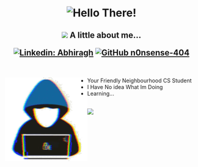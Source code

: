 <h1 align="center"><picture><img align="center" src="https://media0.giphy.com/media/Nx0rz3jtxtEre/giphy.gif?cid=ecf05e47mrtj4n9r9kn41wl4k0jjvqyw4srltpmqb6valcjw&ep=v1_gifs_search&rid=giphy.gif&ct=g" alt="Hello There!"></picture>

<h2 align="center">

<img src="https://media.giphy.com/media/VgCDAzcKvsR6OM0uWg/giphy.gif" width="50"> A little about me... 	

[![Linkedin: Abhiragh](https://img.shields.io/badge/-Abhiragh-blue?style=flat-square&logo=Linkedin&logoColor=white&link=https://www.linkedin.com/in/abhiragh-a-r-732776225/)](https://www.linkedin.com/in/abhiragh-a-r-732776225/)
[![GitHub n0nsense-404](https://img.shields.io/github/followers/n0nsense-404?label=follow&style=social)](https://github.com/n0nsense-404)


</h2>
<br>

<picture><img align="left" src = "https://github.com/0xAbdulKhalid/0xAbdulKhalid/raw/main/assets/mdImages/about_me.gif" height=220px width = 215px></picture>

  - Your Friendly Neighbourhood CS Student
  - I Have No idea What Im Doing
  - Learning...

<br>
<picture> <img src="https://user-images.githubusercontent.com/73097560/115834477-dbab4500-a447-11eb-908a-139a6edaec5c.gif"> </picture>
